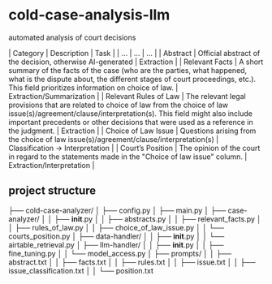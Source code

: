 # cold-case-analysis-llm
automated analysis of court decisions

| Category | Description | Task |
| ... | ... | ... |
| Abstract | Official abstract of the decision, otherwise AI-generated | Extraction |
| Relevant Facts | A short summary of the facts of the case (who are the parties, what happened, what is the dispute about, the different stages of court proceedings, etc.). This field prioritizes information on choice of law. | Extraction/Summarization |
| Relevant Rules of Law | The relevant legal provisions that are related to choice of law from the choice of law issue(s)/agreement/clause/interpretation(s). This field might also include important precedents or other decisions that were used as a reference in the judgment. | Extraction |
| Choice of Law Issue | Questions arising from the choice of law issue(s)/agreement/clause/interpretation(s) | Classification → Interpretation |
| Court’s Position | The opinion of the court in regard to the statements made in the "Choice of law issue" column. | Extraction/Interpretation |

## project structure

├── cold-case-analyzer/
│   ├── config.py
│   ├── main.py
│   ├── case-analyzer/
│   │   ├── __init__.py
│   │   ├── abstracts.py
│   │   ├── relevant_facts.py
│   │   ├── rules_of_law.py
│   │   ├── choice_of_law_issue.py
│   │   └── courts_position.py
│   ├── data-handler/
│   │   ├── __init__.py
│   │   └── airtable_retrieval.py
│   ├── llm-handler/
│   │   ├── __init__.py
│   │   ├── fine_tuning.py
│   │   └── model_access.py
│   ├── prompts/
│   │   ├── abstract.txt
│   │   ├── facts.txt
│   │   ├── rules.txt
│   │   ├── issue.txt
│   │   ├── issue_classification.txt
│   │   └── position.txt
